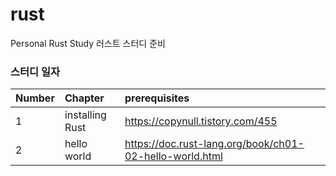 # rust
Personal Rust Study
러스트 스터디 준비


### 스터디 일자
|Number|Chapter|prerequisites|
|:---------|:--------------------|:------------------------------------|
|1|installing Rust|https://copynull.tistory.com/455|
|2|hello world|https://doc.rust-lang.org/book/ch01-02-hello-world.html|
